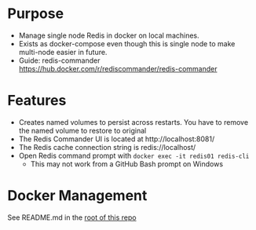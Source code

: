 # Purpose
* Manage single node Redis in docker on local machines. 
* Exists as docker-compose even though this is single node to make multi-node easier in future.
* Guide: redis-commander https://hub.docker.com/r/rediscommander/redis-commander

# Features
* Creates named volumes to persist across restarts.  You have to remove the named volume to restore to original
* The Redis Commander UI is located at http://localhost:8081/
* The Redis cache connection string is redis://localhost/
* Open Redis command prompt with `docker exec -it redis01 redis-cli`
    * This may not work from a GitHub Bash prompt on Windows

# Docker Management
See README.md in the [root of this repo](../README.md)

